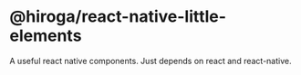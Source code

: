 # @hiroga/react-native-little-elements

A useful react native components. Just depends on react and react-native.